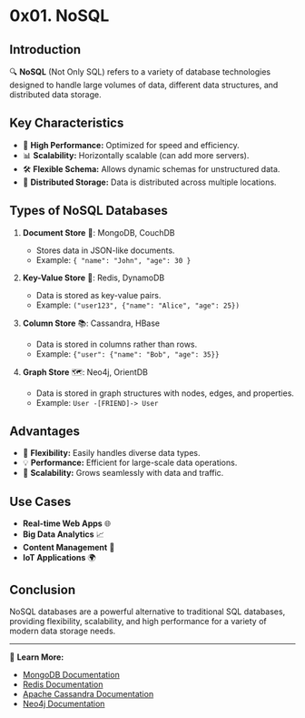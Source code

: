 # 0x01. NoSQL

## Introduction
🔍 **NoSQL** (Not Only SQL) refers to a variety of database technologies designed to handle large volumes of data, different data structures, and distributed data storage.

## Key Characteristics
- 🚀 **High Performance:** Optimized for speed and efficiency.
- 📊 **Scalability:** Horizontally scalable (can add more servers).
- 🛠️ **Flexible Schema:** Allows dynamic schemas for unstructured data.
- 🔀 **Distributed Storage:** Data is distributed across multiple locations.

## Types of NoSQL Databases
1. **Document Store** 📄: MongoDB, CouchDB
   - Stores data in JSON-like documents.
   - Example: `{ "name": "John", "age": 30 }`

2. **Key-Value Store** 🔑: Redis, DynamoDB
   - Data is stored as key-value pairs.
   - Example: `("user123", {"name": "Alice", "age": 25})`

3. **Column Store** 📚: Cassandra, HBase
   - Data is stored in columns rather than rows.
   - Example: `{"user": {"name": "Bob", "age": 35}}`

4. **Graph Store** 🗺️: Neo4j, OrientDB
   - Data is stored in graph structures with nodes, edges, and properties.
   - Example: `User -[FRIEND]-> User`

## Advantages
- 🔄 **Flexibility:** Easily handles diverse data types.
- 💡 **Performance:** Efficient for large-scale data operations.
- 🧩 **Scalability:** Grows seamlessly with data and traffic.

## Use Cases
- **Real-time Web Apps** 🌐
- **Big Data Analytics** 📈
- **Content Management** 📝
- **IoT Applications** 🌍

## Conclusion
NoSQL databases are a powerful alternative to traditional SQL databases, providing flexibility, scalability, and high performance for a variety of modern data storage needs.

---

📘 **Learn More:**
- [MongoDB Documentation](https://docs.mongodb.com/)
- [Redis Documentation](https://redis.io/documentation)
- [Apache Cassandra Documentation](https://cassandra.apache.org/doc/latest/)
- [Neo4j Documentation](https://neo4j.com/docs/)
